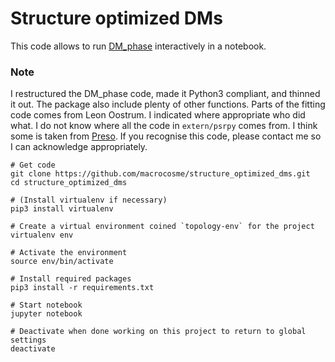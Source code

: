 # Structure optimized DMs

This code allows to run [DM_phase](https://github.com/danielemichilli/DM_phase) interactively in a notebook. 

### Note

I restructured the DM_phase code, made it Python3 compliant, and thinned it out. The package also include plenty of other functions. Parts of the fitting code comes from Leon Oostrum. I indicated where appropriate who did what. I do not know where all the code in `extern/psrpy` comes from. I think some is taken from [Preso](https://github.com/scottransom/presto). If you recognise this code, please contact me so I can acknowledge appropriately. 


```shell
# Get code
git clone https://github.com/macrocosme/structure_optimized_dms.git
cd structure_optimized_dms

# (Install virtualenv if necessary)
pip3 install virtualenv

# Create a virtual environment coined `topology-env` for the project
virtualenv env

# Activate the environment
source env/bin/activate

# Install required packages
pip3 install -r requirements.txt

# Start notebook
jupyter notebook

# Deactivate when done working on this project to return to global settings
deactivate
```
